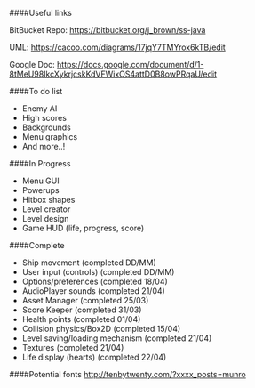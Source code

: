 ####Useful links

BitBucket Repo: https://bitbucket.org/j_brown/ss-java

UML: https://cacoo.com/diagrams/17jqY7TMYrox6kTB/edit

Google Doc: https://docs.google.com/document/d/1-8tMeU98IkcXykrjcskKdVFWixOS4attD0B8owPRqaU/edit

####To do list

- Enemy AI
- High scores
- Backgrounds
- Menu graphics
- And more..!

####In Progress

- Menu GUI
- Powerups
- Hitbox shapes
- Level creator
- Level design
- Game HUD (life, progress, score)

####Complete
- Ship movement (completed DD/MM)
- User input (controls) (completed DD/MM)
- Options/preferences (completed 18/04)
- AudioPlayer sounds (completed 21/04)
- Asset Manager (completed 25/03)
- Score Keeper (completed 31/03)
- Health points (completed 01/04)
- Collision physics/Box2D (completed 15/04)
- Level saving/loading mechanism (completed 21/04)
- Textures (completed 21/04)
- Life display (hearts) (completed 22/04)

####Potential fonts
http://tenbytwenty.com/?xxxx_posts=munro
